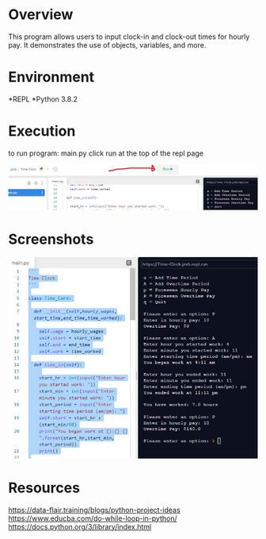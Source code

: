 # Overview

This program allows users to input clock-in and clock-out times for hourly pay.  It demonstrates the use of objects, variables, and more.

# Environment

*REPL
*Python 3.8.2

# Execution

to run program: main.py
click run at the top of the repl page

![Run Program Screenshot](Screenshot2.jpg)

# Screenshots

![Program Screenshot](Screenshot1.jpg)

# Resources

https://data-flair.training/blogs/python-project-ideas
https://www.educba.com/do-while-loop-in-python/
https://docs.python.org/3/library/index.html
